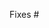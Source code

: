 <!--
Thank you for submitting a pull request!

Please verify that:
* [ ] Code is up-to-date with the `master` branch.
* [ ] You've successfully built and run the tests locally.
  https://github.com/HotelsDotCom/pitchfork#build
* [ ] There are new or updated unit tests validating the change.

Refer to CONTRIBUTING.md for more details.
  https://github.com/HotelsDotCom/pitchfork/blob/master/CONTRIBUTING.md
-->

Fixes #
